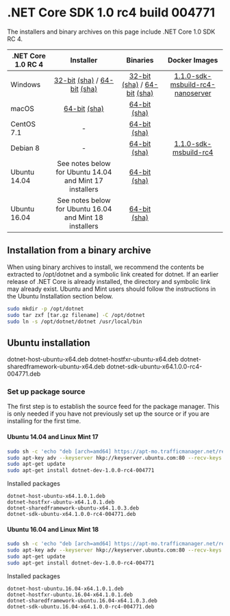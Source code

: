 # .NET Core SDK 1.0 rc4 build 004771

The installers and binary archives on this page include .NET Core 1.0 SDK RC 4.

| .NET Core 1.0 RC 4      | Installer                                        | Binaries                                        |Docker Images                                        |
| ----------------------- | :----------------------------------------------: | :----------------------------------------------:| :----------------------------------------------:|
| Windows                 | [32-bit](https://go.microsoft.com/fwlink/?linkid=841695) [(sha)](download-sha/1.0.3-sdk-rc4/dotnet-dev-win-x86.1.0.0-rc4-004771.exe.sha) / [64-bit](https://go.microsoft.com/fwlink/?linkid=841686) [(sha)](download-sha/1.0.3-sdk-rc4/dotnet-dev-win-x64.1.0.0-rc4-004771.exe.sha) | [32-bit](https://go.microsoft.com/fwlink/?linkid=841690) [(sha)](download-sha/1.0.3-sdk-rc4/dotnet-dev-win-x86.1.0.0-rc4-004771.exe.sha) / [64-bit](https://go.microsoft.com/fwlink/?linkid=841683)  [(sha)](download-sha/1.0.3-sdk-rc4/dotnet-dev-win-x64.1.0.0-rc4-004771.zip.sha) | [1.1.0-sdk-msbuild-rc4-nanoserver](https://hub.docker.com/r/microsoft/dotnet/)|
| macOS                   | [64-bit](https://go.microsoft.com/fwlink/?linkid=841693) [(sha)](download-sha/1.0.3-sdk-rc4/dotnet-dev-osx-x64.1.0.0-rc4-004771.pkg.sha) | [64-bit](https://go.microsoft.com/fwlink/?linkid=841692) [(sha)](download-sha/1.0.3-sdk-rc4/dotnet-dev-osx-x64.1.0.0-rc4-004771.tar.gz.sha)                         ||
| CentOS 7.1              | -                                                         | [64-bit](https://go.microsoft.com/fwlink/?linkid=841688) [(sha)](download-sha/1.0.3-sdk-rc4/dotnet-dev-centos-x64.1.0.0-rc4-004771.tar.gz.sha)                         ||
| Debian 8                | -                                                         | [64-bit](https://go.microsoft.com/fwlink/?linkid=841689) [(sha)](download-sha/1.0.3-sdk-rc4/dotnet-dev-debian-x64.1.0.0-rc4-004771.tar.gz.sha)                         | [1.1.0-sdk-msbuild-rc4](1.1.0-sdk-msbuild-rc4)|
| Ubuntu 14.04            | See notes below for Ubuntu 14.04 and Mint 17 installers   | [64-bit](https://go.microsoft.com/fwlink/?linkid=841687) [(sha)](download-sha/1.0.3-sdk-rc4/dotnet-dev-ubuntu-x64.1.0.0-rc4-004771.tar.gz.sha)                         ||
| Ubuntu 16.04            | See notes below for Ubuntu 16.04 and Mint 18 installers   | [64-bit](https://go.microsoft.com/fwlink/?linkid=841684) [(sha)](download-sha/1.0.3-sdk-rc4/dotnet-dev-ubuntu.16.04-x64.1.0.0-rc4-004771.tar.gz.sha)

## Installation from a binary archive

When using binary archives to install, we recommend the contents be extracted to /opt/dotnet and a symbolic link created for dotnet. If an earlier release of .NET Core is already installed, the directory and symbolic link may already exist. Ubuntu and Mint users should follow the instructions in the Ubuntu Installation section below.

```bash
sudo mkdir -p /opt/dotnet
sudo tar zxf [tar.gz filename] -C /opt/dotnet
sudo ln -s /opt/dotnet/dotnet /usr/local/bin
```

## Ubuntu installation

dotnet-host-ubuntu-x64.deb
dotnet-hostfxr-ubuntu-x64.deb
dotnet-sharedframework-ubuntu-x64.deb
dotnet-sdk-ubuntu-x64.1.0.0-rc4-004771.deb

### Set up package source

The first step is to establish the source feed for the package manager. This is only needed if you have not previously set up the source or if you are installing for the first time.

#### Ubuntu 14.04 and Linux Mint 17

```bash
sudo sh -c 'echo "deb [arch=amd64] https://apt-mo.trafficmanager.net/repos/dotnet-release/ trusty main" > /etc/apt/sources.list.d/dotnetdev.list'
sudo apt-key adv --keyserver hkp://keyserver.ubuntu.com:80 --recv-keys 417A0893
sudo apt-get update
sudo apt-get install dotnet-dev-1.0.0-rc4-004771

```

Installed packages

```
dotnet-host-ubuntu-x64.1.0.1.deb
dotnet-hostfxr-ubuntu-x64.1.0.1.deb
dotnet-sharedframework-ubuntu-x64.1.0.3.deb
dotnet-sdk-ubuntu-x64.1.0.0-rc4-004771.deb
```

#### Ubuntu 16.04 and Linux Mint 18

```bash
sudo sh -c 'echo "deb [arch=amd64] https://apt-mo.trafficmanager.net/repos/dotnet-release/ xenial main" > /etc/apt/sources.list.d/dotnetdev.list'
sudo apt-key adv --keyserver hkp://keyserver.ubuntu.com:80 --recv-keys 417A0893
sudo apt-get update
sudo apt-get install dotnet-dev-1.0.0-rc4-004771
```

Installed packages

```
dotnet-host-ubuntu.16.04-x64.1.0.1.deb
dotnet-hostfxr-ubuntu.16.04-x64.1.0.1.deb
dotnet-sharedframework-ubuntu.16.04-x64.1.0.3.deb
dotnet-sdk-ubuntu.16.04-x64.1.0.0-rc4-004771.deb
```
